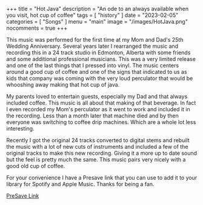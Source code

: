 +++
title = "Hot Java"
description = "An ode to an always available when you visit, hot cup of coffee"
tags = [
    "history"
]
date = "2023-02-05"
categories = [
    "Songs"
]
menu = "main"
image = "/images/HotJava.png"
nocomments = true
+++

This music was performed for the first time at my Mom and Dad's 25th Wedding Anniversary.  Several years later I rearranged the music and recording this in a 24 track studio in Edmonton, Alberta with some friends and some additional professional musicians.  This was a very limited release and one of the last things that I pressed into vinyl.  The music centers around a good cup of coffee and one of the signs that indicated to us as kids that company was coming with the very loud perculator that would be whooshing away making that hot cup of java.

My parents loved to entertain guests, especially my Dad and that always included coffee.  This music is all about that making of that beverage.  In fact I even recorded my Mom's perculator as it went to work and included it in the recording.  Less than a month later that machine died and by then everyone was switching to coffee drip machines.  Which are a whole lot less interesting.

Recently I got the original 24 tracks converted to digital stems and rebuilt the music with a lot of new cuts of instruments and included a few of the original tracks to make this new recording.  Giving it a more up to date sound but the feel is pretty much the same.  This music pairs very nicely with a good old cup of coffee.

For your convenience I have a Presave link that you can use to add it to your library for Spotify and Apple Music.  Thanks for being a fan.

[PreSave Link](https://gate.fm/HuGNfTr)
